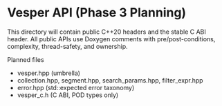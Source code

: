 # Vesper API (Phase 3 Planning)

This directory will contain public C++20 headers and the stable C ABI header. All public APIs use Doxygen comments with pre/post-conditions, complexity, thread-safety, and ownership.

Planned files
- vesper.hpp (umbrella)
- collection.hpp, segment.hpp, search_params.hpp, filter_expr.hpp
- error.hpp (std::expected error taxonomy)
- vesper_c.h (C ABI, POD types only)

